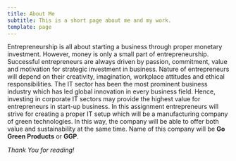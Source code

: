 ```yaml
---
title: About Me
subtitle: This is a short page about me and my work.
template: page
---
```

Entrepreneurship is all about starting a business through proper monetary investment. However, money is only a small part of entrepreneurship. Successful entrepreneurs are always driven by passion, commitment, value and motivation for strategic investment in business. Nature of entrepreneurs will depend on their creativity, imagination, workplace attitudes and ethical responsibilities. The IT sector has been the most prominent business industry which has led global innovation in every business field. Hence, investing in corporate IT sectors may provide the highest value for entrepreneurs in start-up business. In this assignment entrepreneurs will strive for creating a proper IT setup which will be a manufacturing company of green technologies. In this way, the company will be able to offer both value and sustainability at the same time. Name of this company will be **Go Green Products** or **GGP**.

*Thank You for reading!*
